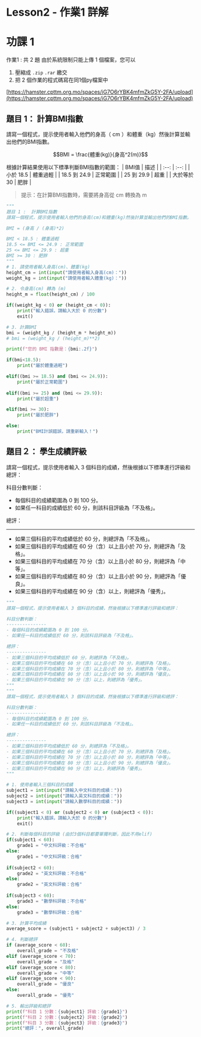 # Lesson2 - 作業1 詳解

# 功課 1
作業1 : 共 2 題
由於系統限制只能上傳 1 個檔案，您可以
1. 壓縮成 `.zip` `.rar` 繳交 
2. 把 2 個作業的程式碼寫在同1個py檔案中

[https://hamster.cpttm.org.mo/spaces/iG7O6rYBK4mfmZkG5Y-2FA/upload](https://hamster.cpttm.org.mo/spaces/iG7O6rYBK4mfmZkG5Y-2FA/upload)
## 題目 1： 計算BMI指數
請寫一個程式，提示使用者輸入他們的身高（ cm ）和體重（kg）然後計算並輸出他們的BMI指數。

$$BMI = \frac{體重(kg)}{身高^2(m)}$$

根據計算結果使用以下標準判斷BMI指數的範圍：
| BMI值 | 描述 |
| :--: | :--: | 
| 小於 18.5 | 體重過輕 | 
| 18.5 到 24.9 | 正常範圍 | 
| 25 到 29.9 | 超重 | 
| 大於等於 30 | 肥胖 |

> 提示：在計算BMI指數時，需要將身高從 cm 轉換為 m

```python
"""
題目 1 :  計算BMI指數
請寫一個程式，提示使用者輸入他們的身高(cm)和體重(kg)然後計算並輸出他們的BMI指數。

BMI = (身高 / (身高)*2)

BMI < 18.5 : 體重過輕
18.5 <= BMI <= 24.9 : 正常範圍
25 <= BMI <= 29.9 : 超重
BMI >= 30 : 肥胖
"""
# 1. 請使用者輸入身高(cm)、體重(kg)
height_cm = int(input("請使用者輸入身高(cm)："))
weight_kg = int(input("請使用者輸入體重(kg)："))

# 2. 令身高(cm) 轉為 (m) 
height_m = float(height_cm) / 100

if((weight_kg < 0) or (height_cm < 0)):
    print("輸入錯誤，請輸入大於 0 的分數")
    exit()

# 3. 計算BMI
bmi = (weight_kg / (height_m * height_m))
# bmi = (weight_kg / (height_m)**2)

print(f"您的 BMI 指數是：{bmi:.2f}")

if(bmi<18.5):
    print("屬於體重過輕")

elif((bmi >= 18.5) and (bmi <= 24.9)):
    print("屬於正常範圍")
    
elif((bmi >= 25) and (bmi <= 29.9)):
    print("屬於超重")

elif(bmi >= 30):
    print("屬於肥胖")

else:
    print("BMI計誤錯誤，請重新輸入！")
```

## 題目２： 學生成績評級
請寫一個程式，提示使用者輸入 3 個科目的成績，然後根據以下標準進行評級和總評：

科目分數判斷：
- 每個科目的成績範圍為 0 到 100 分。
- 如果任一科目的成績低於 60 分，則該科目評級為「不及格」。

總評：
___
- 如果三個科目的平均成績低於 60 分，則總評為「不及格」。
- 如果三個科目的平均成績在 60 分（含）以上且小於 70 分，則總評為「及格」。
- 如果三個科目的平均成績在 70 分（含）以上且小於 80 分，則總評為「中等」。
- 如果三個科目的平均成績在 80 分（含）以上且小於 90 分，則總評為「優良」。
- 如果三個科目的平均成績在 90 分（含）以上，則總評為「優秀」。

```python
"""
請寫一個程式，提示使用者輸入 3 個科目的成績，然後根據以下標準進行評級和總評：

科目分數判斷：
---------------
- 每個科目的成績範圍為 0 到 100 分。
- 如果任一科目的成績低於 60 分，則該科目評級為「不及格」。

總評：
---------------
- 如果三個科目的平均成績低於 60 分，則總評為「不及格」。
- 如果三個科目的平均成績在 60 分（含）以上且小於 70 分，則總評為「及格」。
- 如果三個科目的平均成績在 70 分（含）以上且小於 80 分，則總評為「中等」。
- 如果三個科目的平均成績在 80 分（含）以上且小於 90 分，則總評為「優良」。
- 如果三個科目的平均成績在 90 分（含）以上，則總評為「優秀」。
"""
"""
請寫一個程式，提示使用者輸入 3 個科目的成績，然後根據以下標準進行評級和總評：

科目分數判斷：
---------------
- 每個科目的成績範圍為 0 到 100 分。
- 如果任一科目的成績低於 60 分，則該科目評級為「不及格」。

總評：
---------------
- 如果三個科目的平均成績低於 60 分，則總評為「不及格」。
- 如果三個科目的平均成績在 60 分（含）以上且小於 70 分，則總評為「及格」。
- 如果三個科目的平均成績在 70 分（含）以上且小於 80 分，則總評為「中等」。
- 如果三個科目的平均成績在 80 分（含）以上且小於 90 分，則總評為「優良」。
- 如果三個科目的平均成績在 90 分（含）以上，則總評為「優秀」。
"""

# 1. 使用者輸入三個科目的成績
subject1 = int(input("請輸入中文科目的成績："))
subject2 = int(input("請輸入英文科目的成績："))
subject3 = int(input("請輸入數學科目的成績："))

if((subject1 < 0) or (subject2 < 0) or (subject3 < 0)):
    print("輸入錯誤，請輸入大於 0 的分數")
    exit()

# 2. 判斷每個科目的評級 (由於3個科目都要單獨判斷，因此不用elif)
if(subject1 < 60):
    grade1 = "中文科評級：不合格"
else:
    grade1 = "中文科評級：合格"
    
if(subject2 < 60):
    grade2 = "英文科評級：不合格"
else:
    grade2 = "英文科評級：合格"
    
if(subject3 < 60):
    grade3 = "數學科評級：不合格"
else:
    grade3 = "數學科評級：合格"

# 3. 計算平均成績
average_score = (subject1 + subject2 + subject3) / 3

# 4. 判斷總評
if (average_score < 60):
    overall_grade = "不及格"
elif (average_score < 70):
    overall_grade = "及格"
elif (average_score < 80):
    overall_grade = "中等"
elif (average_score < 90):
    overall_grade = "優良"
else:
    overall_grade = "優秀"

# 5. 輸出評級和總評
print(f"科目 1 分數：{subject1} 評級：{grade1}")
print(f"科目 2 分數：{subject2} 評級：{grade2}")
print(f"科目 3 分數：{subject3} 評級：{grade3}")
print("總評：", overall_grade)
```
